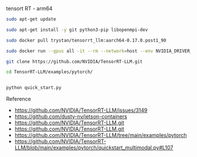tensort RT - arm64

```bash
sudo apt-get update

sudo apt-get install -y git python3-pip libopenmpi-dev

sudo docker pull trystan/tensorrt_llm:aarch64-0.17.0.post1_90

sudo docker run --gpus all -it --rm --network=host --env NVIDIA_DRIVER_CAPABILITIES=all --ipc=host --ulimit memlock=-1 --ulimit stack=67108864 --name jetson_container_20250602_065549 trystan/tensorrt_llm:aarch64-0.17.0.post1_90

git clone https://github.com/NVIDIA/TensorRT-LLM.git

cd TensorRT-LLM/examples/pytorch/


python quick_start.py

```

Reference
- https://github.com/NVIDIA/TensorRT-LLM/issues/3149
- https://github.com/dusty-nv/jetson-containers
- https://github.com/NVIDIA/TensorRT-LLM.git
- https://github.com/NVIDIA/TensorRT-LLM.git
- https://github.com/NVIDIA/TensorRT-LLM/tree/main/examples/pytorch
- https://github.com/NVIDIA/TensorRT-LLM/blob/main/examples/pytorch/quickstart_multimodal.py#L107
